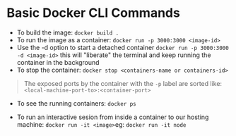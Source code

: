 # Basic Docker CLI Commands

* To build the image: `docker build .`
* To run the image as a container: `docker run -p 3000:3000 <image-id>`
* Use the -d option to start a detached container `docker run -p 3000:3000 -d <image-id>` this will "liberate" the terminal and keep running the container in the background
* To stop the container: `docker stop <containers-name or containers-id>`

> The exposed ports by the container with the `-p` label are sorted like: `<local-machine-port-to>:<container-port>`

* To see the running containers: `docker ps`
 
* To run an interactive sesion from inside a container to our hosting machine: `docker run -it <image>`eg: `docker run -it node` 
